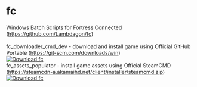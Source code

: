 # fc
Windows Batch Scripts for Fortress Connected (https://github.com/Lambdagon/fc)<br><br>
fc_downloader_cmd_dev - download and install game using Official GitHub Portable (https://git-scm.com/downloads/win)<br>
[![Download fc](https://a.fsdn.com/con/app/sf-download-button)](https://sourceforge.net/projects/fcsf/files/fc_downloader_cmd_dev/fc_downloader_cmd_dev.zip/download)<br>
fc_assets_populator - install game assets using Official SteamCMD (https://steamcdn-a.akamaihd.net/client/installer/steamcmd.zip)<br>
[![Download fc](https://a.fsdn.com/con/app/sf-download-button)](https://sourceforge.net/projects/fcsf/files/fc_assets_populator/fc_assets_populator.zip/download)

